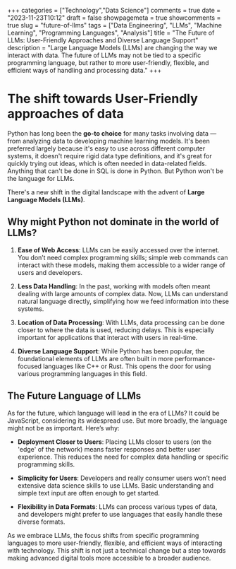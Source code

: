 
+++
categories = ["Technology","Data Science"]
comments = true
date = "2023-11-23T10:12"
draft = false
showpagemeta = true
showcomments = true
slug = "future-of-llms"
tags = ["Data Engineering", "LLMs", "Machine Learning", "Programming Languages", "Analysis"]
title = "The Future of LLMs: User-Friendly Approaches and Diverse Language Support"
description = "Large Language Models (LLMs) are changing the way we interact with data. The future of LLMs may not be tied to a specific programming language, but rather to more user-friendly, flexible, and efficient ways of handling and processing data."
+++

# The shift towards User-Friendly approaches of data

Python has long been the **go-to choice** for many tasks involving data — from analyzing data to developing machine learning models. It's been preferred largely because it's easy to use across different computer systems, it doesn't require rigid data type definitions, and it's great for quickly trying out ideas, which is often needed in data-related fields. Anything that can't be done in SQL is done in Python. But Python won't be the language for LLMs.

There's a new shift in the digital landscape with the advent of **Large Language Models (LLMs)**.

## Why might Python not dominate in the world of LLMs?

1. **Ease of Web Access**: LLMs can be easily accessed over the internet. You don’t need complex programming skills; simple web commands can interact with these models, making them accessible to a wider range of users and developers.

2. **Less Data Handling**: In the past, working with models often meant dealing with large amounts of complex data. Now, LLMs can understand natural language directly, simplifying how we feed information into these systems. 

3. **Location of Data Processing**: With LLMs, data processing can be done closer to where the data is used, reducing delays. This is especially important for applications that interact with users in real-time.

4. **Diverse Language Support**: While Python has been popular, the foundational elements of LLMs are often built in more performance-focused languages like C++ or Rust. This opens the door for using various programming languages in this field.

## The Future Language of LLMs

As for the future, which language will lead in the era of LLMs? It could be JavaScript, considering its widespread use. But more broadly, the language might not be as important. Here’s why:

- **Deployment Closer to Users**: Placing LLMs closer to users (on the 'edge' of the network) means faster responses and better user experience. This reduces the need for complex data handling or specific programming skills.
  
- **Simplicity for Users**: Developers and really consumer users won’t need extensive data science skills to use LLMs. Basic understanding and simple text input are often enough to get started.

- **Flexibility in Data Formats**: LLMs can process various types of data, and developers might prefer to use languages that easily handle these diverse formats.

As we embrace LLMs, the focus shifts from specific programming languages to more user-friendly, flexible, and efficient ways of interacting with technology. This shift is not just a technical change but a step towards making advanced digital tools more accessible to a broader audience.
